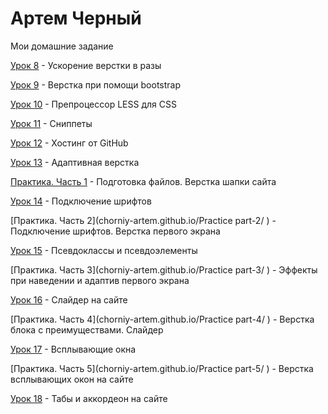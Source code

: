 # Артем Черный
Мои домашние задание

[Урок 8](chorniy-artem.github.io/lesson_8/ "Дз урок 8") - Ускорение верстки в разы

[Урок 9](chorniy-artem.github.io/lesson_9/ "Дз урок 9") - Верстка при помощи bootstrap

[Урок 10](chorniy-artem.github.io/lesson_10/ "Дз урок 10") - Препроцессор LESS для CSS

[Урок 11](chorniy-artem.github.io/lesson_11/ "Дз урок 11") - Сниппеты

[Урок 12](chorniy-artem.github.io/lesson_12/ "Дз урок 12") - Хостинг от GitHub

[Урок 13](chorniy-artem.github.io/lesson_13/ "Дз урок 13") - Адаптивная верстка

[Практика. Часть 1](chorniy-artem.github.io/Practice/ ) - Подготовка файлов. Верстка шапки сайта

[Урок 14](chorniy-artem.github.io/lesson_14/ "Дз урок 14") - Подключение шрифтов

[Практика. Часть 2](chorniy-artem.github.io/Practice part-2/ ) - Подключение шрифтов. Верстка первого экрана

[Урок 15](chorniy-artem.github.io/lesson_15/ "Дз урок 15") - Псевдоклассы и псевдоэлементы

[Практика. Часть 3](chorniy-artem.github.io/Practice part-3/ ) - Эффекты при наведении и адаптив первого экрана

[Урок 16](chorniy-artem.github.io/lesson_16/ "Дз урок 16") - Слайдер на сайте

[Практика. Часть 4](chorniy-artem.github.io/Practice part-4/ ) - Верстка блока с преимуществами. Слайдер

[Урок 17](chorniy-artem.github.io/lesson_16/ "Дз урок 17") - Всплывающие окна

[Практика. Часть 5](chorniy-artem.github.io/Practice part-5/ ) - Верстка всплывающих окон на сайте

[Урок 18](chorniy-artem.github.io/lesson_16/ "Дз урок 18") - Табы и аккордеон на сайте
